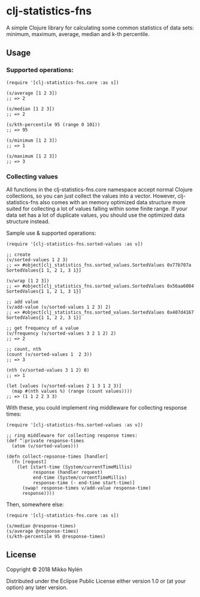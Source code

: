 # clj-statistics-fns

A simple Clojure library for calculating some common statistics of data sets:
minimum, maximum, average, median and k-th percentile.

## Usage

### Supported operations:

    (require '[clj-statistics-fns.core :as s])

    (s/average [1 2 3])
    ;; => 2

    (s/median [1 2 3])
    ;; => 2

    (s/kth-percentile 95 (range 0 101))
    ;; => 95

    (s/minimum [1 2 3])
    ;; => 1

    (s/maximum [1 2 3])
    ;; => 3

### Collecting values

All functions in the clj-statistics-fns.core namespace accept normal Clojure
collections, so you can just collect the values into a vector. However,
clj-statistics-fns also comes with an memory optimized data structure more suited
for collecting a lot of values falling within some finite range. If your data set has
a lot of duplicate values, you should use the optimized data structure instead.

Sample use & supported operations:

    (require '[clj-statistics-fns.sorted-values :as v])

    ;; create
    (v/sorted-values 1 2 3)
    ;; => #object[clj_statistics_fns.sorted_values.SortedValues 0x77b707a SortedValues{1 1, 2 1, 3 1}]

    (v/wrap [1 2 3])
    ;; => #object[clj_statistics_fns.sorted_values.SortedValues 0x56aa6084 SortedValues{1 1, 2 1, 3 1}]

    ;; add value
    (v/add-value (v/sorted-values 1 2 3) 2)
    ;; => #object[clj_statistics_fns.sorted_values.SortedValues 0x407d4167 SortedValues{1 1, 2 2, 3 1}]

    ;; get frequency of a value
    (v/frequency (v/sorted-values 3 2 1 2) 2)
    ;; => 2

    ;; count, nth
    (count (v/sorted-values 1  2 3))
    ;; => 3

    (nth (v/sorted-values 3 1 2) 0)
    ;; => 1

    (let [values (v/sorted-values 2 1 3 1 2 3)]
      (map #(nth values %) (range (count values))))
    ;; => (1 1 2 2 3 3)

With these, you could implement ring middleware for collecting response times:

    (require '[clj-statistics-fns.sorted-values :as v])

    ;; ring middleware for collecting response times:
    (def ^:private response-times
      (atom (v/sorted-values)))

    (defn collect-repsonse-times [handler]
      (fn [request]
        (let [start-time (System/currentTimeMillis)
              response (handler request)
              end-time (System/currentTimeMillis)
              response-time (- end-time start-time)]
          (swap! response-times v/add-value response-time)
          response))))

Then, somewhere else:

    (require '[clj-statistics-fns.core :as s])

    (s/median @response-times)
    (s/average @response-times)
    (s/kth-percentile 95 @response-times)

## License

Copyright © 2018 Mikko Nylén

Distributed under the Eclipse Public License either version 1.0 or (at
your option) any later version.
